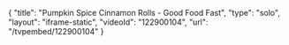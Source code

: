 {
    "title": "Pumpkin Spice Cinnamon Rolls - Good Food Fast",
    "type": "solo",
    "layout": "iframe-static",
    "videoId": "122900104",
    "url": "\/tvpembed\/122900104"
}